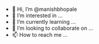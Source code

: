 - 👋 Hi, I’m @manishbhopale
- 👀 I’m interested in ...
- 🌱 I’m currently learning ...
- 💞️ I’m looking to collaborate on ...
- 📫 How to reach me ...

<!---
manishbhopale/manishbhopale is a ✨ special ✨ repository because its `README.md` (this file) appears on your GitHub profile.
You can click the Preview link to take a look at your changes.
--->
